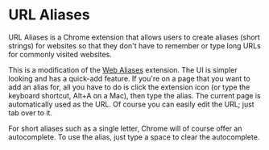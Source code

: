 # URL Aliases

URL Aliases is a Chrome extension that allows users to create aliases (short
strings) for websites so that they don't have to remember or type long URLs for
commonly visited websites.

This is a modification of the [Web
Aliases](https://chromewebstore.google.com/detail/web-aliases/hdempabimjppagbgpiglikbobneoegmp)
extension. The UI is simpler looking and has a quick-add feature. If you're on a
page that you want to add an alias for, all you have to do is click the
extension icon (or type the keyboard shortcut, Alt+A on a Mac), then type the
alias. The current page is automatically used as the URL. Of course you can
easily edit the URL; just tab over to it.

For short aliases such as a single letter, Chrome will of course offer an
autocomplete. To use the alias, just type a space to clear the autocomplete.